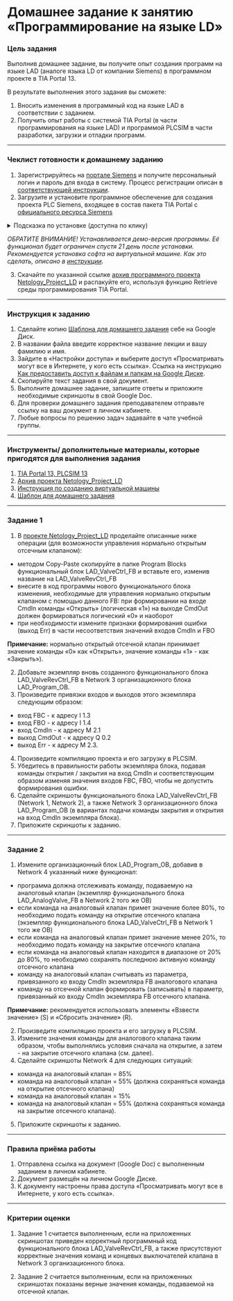 # Домашнее задание к занятию «Программирование на языке LD»

### Цель задания

Выполнив домашнее задание, вы получите опыт создания программ на языке LAD (аналоге языка LD от компании Siemens) в программном проекте в TIA Portal 13.

В результате выполнения этого задания вы сможете:

1. Вносить изменения в программный код на языке LAD в соответствии с заданием.
2. Получить опыт работы с системой TIA Portal (в части программирования на языке LAD) и программой PLCSIM в части разработки, загрузки и отладки программ.

------

### Чеклист готовности к домашнему заданию

1. Зарегистрируйтесь на [портале Siemens](https://mall.industry.siemens.com/goos/WelcomePage.aspx?regionUrl=/ru&language=ru) и получите персональный логин и пароль для входа в систему. Процесс регистрации описан в [соответствующей инструкции](https://docs.google.com/presentation/d/1RPHvCE2OxBbHRMWSAV2E-HxscZvR2nRIZVHCy8hvjJE/edit?usp=sharing).
2. Загрузите и установите программное обеспечение для создания проекта PLC Siemens, входящее в состав пакета TIA Portal с [официального ресурса Siemens](https://support.industry.siemens.com/cs/document/78793685/simatic-step-7-(tia-portal)-v13-trial-download?dti=0&lc=en-DE)
<details>
  <summary> Подсказка по установке (доступна по клику)</summary>
  
  
1. Скачайте все файлы по [ссылке](https://support.industry.siemens.com/cs/document/109745155/simatic-step-7-including-plcsim-v13-sp2-trial-download?dti=0&lc=en-DE) в две отдельные папки:
  - STEP 7 Professional V13 SP2 (DVD 1, DVD 2, SHA-256 checksum)
  ![image](https://github.com/netology-code/phd-homeworks/blob/main/6.6/Step7_1.png)
  - SIMATIC STEP 7 PLCSIM V13 SP2 for STEP 7 Basic and STEP 7 Professional (включая SHA-256 checksum)
    ![image](https://github.com/netology-code/phd-homeworks/blob/main/6.6/Step7_2.png)
2. Запустите установочный файл SIMATIC_STEP_7_Professional_V13_SP2_Upd4.exe, пройдите стандартную процедуру установки.
3. Запустите установочный файл SIMATIC_S7_PLCSIM_V13_SP2.exe, пройдите стандартную процедуру установки.

    ---
  
</details>
  
*ОБРАТИТЕ ВНИМАНИЕ! Устанавливается демо-версия программы. Её функционал будет ограничен спустя 21 день после установки. Рекомендуется установка софта на виртуальной машине. Как это сделать, описано в [инструкции](https://docs.google.com/presentation/d/1psnSlotXT7cr8ECnaZaTCDLnIyYOGUzCArLeydeRztY/edit?usp=sharing).*

3. Скачайте по указанной ссылке [архив программного проекта Netology_Project_LD](https://drive.google.com/file/d/1wsmQ3USQtaNwWMlVlvLwZCzYqYrozvGy/view?usp=sharing) и распакуйте его, используя функцию Retrieve среды программирования TIA Portal.

------

### Инструкция к заданию

1. Сделайте копию [Шаблона для домашнего задания](https://docs.google.com/document/d/1hzgoSY8iJkuY74o07KMiuHO57MyPv7cTkXEkLE3N1wY/edit?usp=sharing) себе на Google Диск.
2. В названии файла введите корректное название лекции и вашу фамилию и имя.
3. Зайдите в «Настройки доступа» и выберите доступ «Просматривать могут все в Интернете, у кого есть ссылка». Ссылка на инструкцию [Как предоставить доступ к файлам и папкам на Google Диске](https://support.google.com/docs/answer/2494822?hl=ru&co=GENIE.Platform%3DDesktop).
4. Скопируйте текст задания в свой документ.
5. Выполните домашнее задание, запишите ответы и приложите необходимые скриншоты в свой Google Doc.
6. Для проверки домашнего задания преподавателем отправьте ссылку на ваш документ в личном кабинете.
7. Любые вопросы по решению задач задавайте в чате учебной группы.

------

### Инструменты/ дополнительные материалы, которые пригодятся для выполнения задания

1. [TIA Portal 13, PLCSIM 13](https://support.industry.siemens.com/cs/document/109745155/simatic-step-7-including-plcsim-v13-sp2-trial-download?dti=0&lc=en-WW)
2. [Архив проекта Netology_Project_LD](https://drive.google.com/file/d/1wsmQ3USQtaNwWMlVlvLwZCzYqYrozvGy/view?usp=sharing)
3. [Инструкция по созданию виртуальной машины](https://docs.google.com/presentation/d/1psnSlotXT7cr8ECnaZaTCDLnIyYOGUzCArLeydeRztY/edit?usp=sharing)
4. [Шаблон для домашнего задания](https://docs.google.com/document/d/1hzgoSY8iJkuY74o07KMiuHO57MyPv7cTkXEkLE3N1wY/edit?usp=sharing)

------

### Задание 1

1. В [проекте Netology_Project_LD](https://drive.google.com/file/d/1wsmQ3USQtaNwWMlVlvLwZCzYqYrozvGy/view?usp=sharing) проделайте описанные ниже операции (для возможности управления нормально открытым отсечным клапаном):
- методом Copy-Paste скопируйте в папке Program Blocks функциональный блок LAD_ValveCtrl_FB и вставьте его, изменив название на LAD_ValveRevCtrl_FB
- внесите в код программы нового функционального блока изменения, необходимые для управления нормально открытым клапаном с помощью данного FB: при формировании на входе CmdIn команды «Открыть» (логическая «1») на выходе CmdOut должен формироваться логический «0» и наоборот
- при необходимости измените признаки формирования ошибки (выход Err) в части несоответствия значений входов CmdIn и FBO

**Примечание:** нормально открытый отсечной клапан принимает значение команды «0» как «Открыть», значение команды «1» - как «Закрыть»).

2. Добавьте экземпляр вновь созданного функционального блока LAD_ValveRevCtrl_FB в Network 3 организационного блока LAD_Program_OB.
3. Произведите привязки входов и выходов этого экземпляра следующим образом:
- вход FBC - к адресу I 1.3
- вход FBO - к адресу I 1.4
- вход CmdIn - к адресу M 2.1
- выход CmdOut - к адресу Q 0.2
- выход Err - к адресу M 2.3.

4. Произведите компиляцию проекта и его загрузку в PLCSIM.
5. Убедитесь в правильности работы экземпляра блока, подавая команды открытия / закрытия на вход CmdIn и соответствующим образом изменяя значения входов FBC, FBO, чтобы не допустить формирования ошибки.
6. Сделайте скриншоты функционального блока LAD_ValveRevCtrl_FB (Network 1, Network 2), а также Network 3 организационного блока LAD_Program_OB (в вариантах подачи команды закрытия и открытия на вход CmdIn экземпляра блока).
7. Приложите скриншоты к заданию.
------

### Задание 2

1. Измените организационный блок LAD_Program_OB, добавив в Network 4 указанный ниже функционал:

- программа должна отслеживать команду, подаваемую на аналоговый клапан (экземпляр функционального блока LAD_AnalogValve_FB в Network 2 того же OB)
- если команда на аналоговый клапан примет значение более 80%, то необходимо подать команду на открытие отсечного клапана (экземпляр функционального блока LAD_ValveCtrl_FB в Network 1 того же OB)
- если команда на аналоговый клапан примет значение менее 20%, то необходимо подать команду на закрытие отсечного клапана
- если команда на аналоговый клапан находится в диапазоне от 20% до 80%, то необходимо сохранять последнюю активную команду отсечного клапана
- команду на аналоговый клапан считывать из параметра, привязанного ко входу CmdIn экземпляра FB аналогового клапана
- команду на отсечной клапан формировать (записывать) в параметр, привязанный ко входу CmdIn экземпляра FB отсечного клапана.

**Примечание:** рекомендуется использовать элементы «Взвести значение» (S) и «Сбросить значение» (R).

2. Произведите компиляцию проекта и его загрузку в PLCSIM.
3. Измените значения команды для аналогового клапана таким образом, чтобы выполнялись условия сначала на открытие, а затем - на закрытие отсечного клапана (см. далее).
4. Сделайте скриншоты Network 4 для следующих ситуаций:
- команда на аналоговый клапан = 85%
- команда на аналоговый клапан = 55% (должна сохраняться команда на открытие отсечного клапана)
- команда на аналоговый клапан = 15%
- команда на аналоговый клапан = 55% (должна сохраняться команда на закрытие отсечного клапана).

5. Приложите скриншоты к заданию.

------

### Правила приёма работы

1. Отправлена ссылка на документ (Google Doc) с выполненным заданием в личном кабинете.
2. Документ размещён на личном Google Диске.
3. К документу настроены права доступа «Просматривать могут все в Интернете, у кого есть ссылка».

------

### Критерии оценки

1. Задание 1 считается выполненным, если на приложенных скриншотах приведен корректный программный код функционального блока LAD_ValveRevCtrl_FB, а также присутствуют корректные значения команд и концевых выключателей клапана в Network 3 организационного блока.

2. Задание 2 считается выполненным, если на приложенных скриншотах показаны верные значения команды, подаваемой на отсечной клапан.
